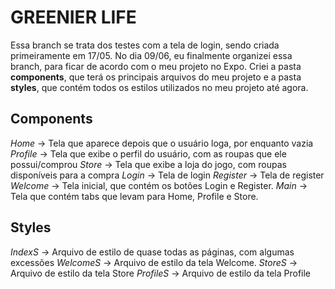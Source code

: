 # GREENIER LIFE
Essa branch se trata dos testes com a tela de login, sendo criada primeiramente em 17/05.
No dia 09/06, eu finalmente organizei essa branch, para ficar de acordo com o meu projeto no Expo. Criei a pasta **components**, que terá os principais arquivos do meu projeto e a pasta **styles**, que contém todos os estilos utilizados no meu projeto até agora.

## Components
_Home_ -> Tela que aparece depois que o usuário loga, por enquanto vazia
_Profile_ -> Tela que exibe o perfil do usuário, com as roupas que ele possui/comprou
_Store_ -> Tela que exibe a loja do jogo, com roupas disponíveis para a compra
_Login_ -> Tela de login
_Register_ -> Tela de register
_Welcome_ -> Tela inicial, que contém os botões Login e Register.
_Main_ -> Tela que contém tabs que levam para Home, Profile e Store.

## Styles
_IndexS_ -> Arquivo de estilo de quase todas as páginas, com algumas excessões
_WelcomeS_ -> Arquivo de estilo da tela Welcome.
_StoreS_ -> Arquivo de estilo da tela Store
_ProfileS_ -> Arquivo de estilo da tela Profile
